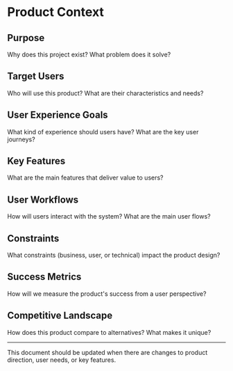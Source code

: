 # Product Context

## Purpose

Why does this project exist? What problem does it solve?

## Target Users

Who will use this product? What are their characteristics and needs?

## User Experience Goals

What kind of experience should users have? What are the key user journeys?

## Key Features

What are the main features that deliver value to users?

## User Workflows

How will users interact with the system? What are the main user flows?

## Constraints

What constraints (business, user, or technical) impact the product design?

## Success Metrics

How will we measure the product's success from a user perspective?

## Competitive Landscape

How does this product compare to alternatives? What makes it unique?

---

This document should be updated when there are changes to product direction, user needs, or key features.
